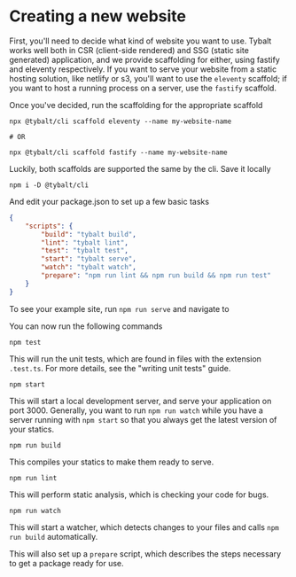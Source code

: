 # Creating a new website

First, you'll need to decide what kind of website you want to use. Tybalt works well both in CSR (client-side rendered) and SSG (static site generated) application, and we provide scaffolding for either, using fastify and eleventy respectively. If you want to serve your website from a static hosting solution, like netlify or s3, you'll want to use the `eleventy` scaffold; if you want to host a running process on a server, use the `fastify` scaffold.

Once you've decided, run the scaffolding for the appropriate scaffold

```shell
npx @tybalt/cli scaffold eleventy --name my-website-name

# OR

npx @tybalt/cli scaffold fastify --name my-website-name
```

Luckily, both scaffolds are supported the same by the cli. Save it locally

```shell
npm i -D @tybalt/cli
```

And edit your package.json to set up a few basic tasks

```json
{
    "scripts": {
        "build": "tybalt build",
        "lint": "tybalt lint",
        "test": "tybalt test",
        "start": "tybalt serve",
        "watch": "tybalt watch",
        "prepare": "npm run lint && npm run build && npm run test"
    }
}
```

To see your example site, run `npm run serve` and navigate to 

You can now run the following commands

```shell
npm test
```

This will run the unit tests, which are found in files with the extension `.test.ts`. For more details, see the "writing unit tests" guide.

```shell
npm start
```

This will start a local development server, and serve your application on port 3000. Generally, you want to run `npm run watch` while you have a server running with `npm start` so that you always get the latest version of your statics.

```shell
npm run build
```

This compiles your statics to make them ready to serve.

```shell
npm run lint
```

This will perform static analysis, which is checking your code for bugs.

```shell
npm run watch
```

This will start a watcher, which detects changes to your files and calls `npm run build` automatically.

This will also set up a `prepare` script, which describes the steps necessary to get a package ready for use.
